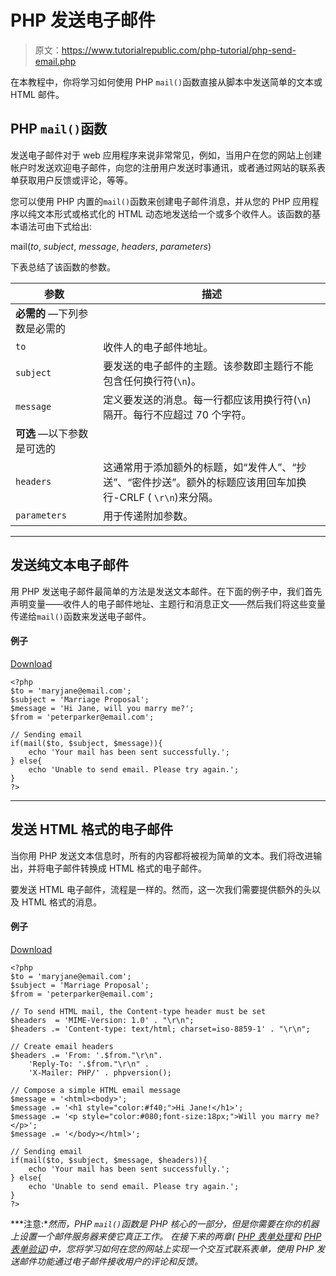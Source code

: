 # PHP 发送电子邮件

> 原文：<https://www.tutorialrepublic.com/php-tutorial/php-send-email.php>

在本教程中，你将学习如何使用 PHP `mail()`函数直接从脚本中发送简单的文本或 HTML 邮件。

## PHP `mail()`函数

发送电子邮件对于 web 应用程序来说非常常见，例如，当用户在您的网站上创建帐户时发送欢迎电子邮件，向您的注册用户发送时事通讯，或者通过网站的联系表单获取用户反馈或评论，等等。

您可以使用 PHP 内置的`mail()`函数来创建电子邮件消息，并从您的 PHP 应用程序以纯文本形式或格式化的 HTML 动态地发送给一个或多个收件人。该函数的基本语法可由下式给出:

mail(*to*, *subject*, *message*, *headers*, *parameters*)

下表总结了该函数的参数。

| 参数 | 描述 |
| --- | --- |
| **必需的** —下列参数是必需的 |
| `to` | 收件人的电子邮件地址。 |
| `subject` | 要发送的电子邮件的主题。该参数即主题行不能包含任何换行符(`\n`)。 |
| `message` | 定义要发送的消息。每一行都应该用换行符(`\n`)隔开。每行不应超过 70 个字符。 |
| **可选** —以下参数是可选的 |
| `headers` | 这通常用于添加额外的标题，如“发件人”、“抄送”、“密件抄送”。额外的标题应该用回车加换行-CRLF ( `\r\n`)来分隔。 |
| `parameters` | 用于传递附加参数。 |

* * *

## 发送纯文本电子邮件

用 PHP 发送电子邮件最简单的方法是发送文本邮件。在下面的例子中，我们首先声明变量——收件人的电子邮件地址、主题行和消息正文——然后我们将这些变量传递给`mail()`函数来发送电子邮件。

#### 例子

[Download](../examples/bin/download-source.php?topic=php&file=send-text-email "Download Source Code")

```
<?php
$to = 'maryjane@email.com';
$subject = 'Marriage Proposal';
$message = 'Hi Jane, will you marry me?'; 
$from = 'peterparker@email.com';

// Sending email
if(mail($to, $subject, $message)){
    echo 'Your mail has been sent successfully.';
} else{
    echo 'Unable to send email. Please try again.';
}
?>
```

* * *

## 发送 HTML 格式的电子邮件

当你用 PHP 发送文本信息时，所有的内容都将被视为简单的文本。我们将改进输出，并将电子邮件转换成 HTML 格式的电子邮件。

要发送 HTML 电子邮件，流程是一样的。然而，这一次我们需要提供额外的头以及 HTML 格式的消息。

#### 例子

[Download](../examples/bin/download-source.php?topic=php&file=send-html-email "Download Source Code")

```
<?php
$to = 'maryjane@email.com';
$subject = 'Marriage Proposal';
$from = 'peterparker@email.com';

// To send HTML mail, the Content-type header must be set
$headers  = 'MIME-Version: 1.0' . "\r\n";
$headers .= 'Content-type: text/html; charset=iso-8859-1' . "\r\n";

// Create email headers
$headers .= 'From: '.$from."\r\n".
    'Reply-To: '.$from."\r\n" .
    'X-Mailer: PHP/' . phpversion();

// Compose a simple HTML email message
$message = '<html><body>';
$message .= '<h1 style="color:#f40;">Hi Jane!</h1>';
$message .= '<p style="color:#080;font-size:18px;">Will you marry me?</p>';
$message .= '</body></html>';

// Sending email
if(mail($to, $subject, $message, $headers)){
    echo 'Your mail has been sent successfully.';
} else{
    echo 'Unable to send email. Please try again.';
}
?>
```

 ***注意:**然而，PHP `mail()`函数是 PHP 核心的一部分，但是你需要在你的机器上设置一个邮件服务器来使它真正工作。*  *在接下来的两章( [PHP 表单处理](php-form-handling.php)和 [PHP 表单验证](php-form-validation.php))中，您将学习如何在您的网站上实现一个交互式联系表单，使用 PHP 发送邮件功能通过电子邮件接收用户的评论和反馈。*